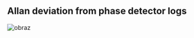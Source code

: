 ## Allan deviation from phase detector logs

![obraz](https://user-images.githubusercontent.com/88160019/150651473-b445cc66-d4a3-4a7e-8fa3-221e756070ae.png)
